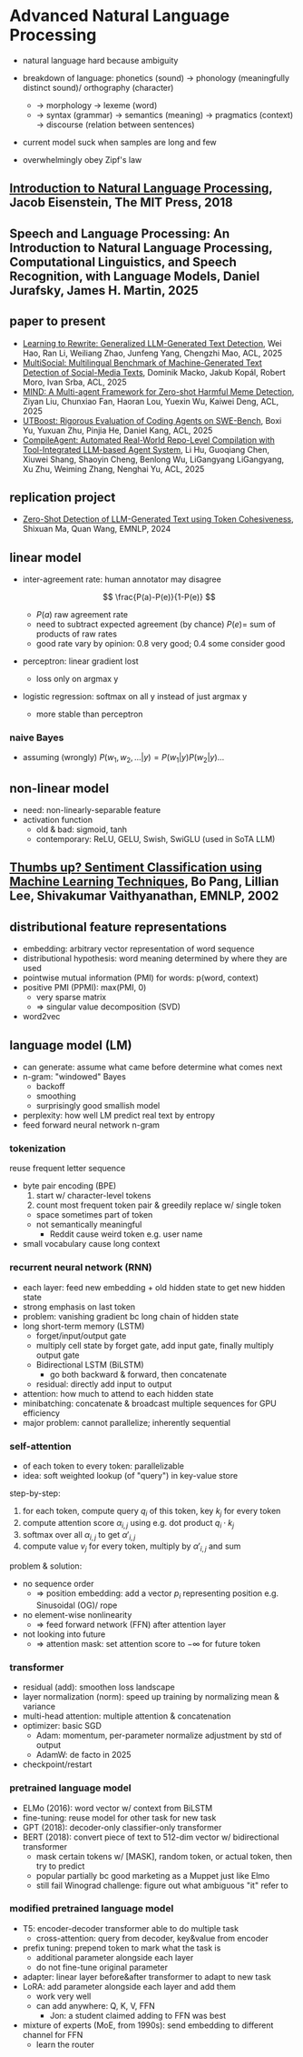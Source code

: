 # Advanced Natural Language Processing

- natural language hard because ambiguity
- breakdown of language: phonetics (sound) → phonology
    (meaningfully distinct sound)/ orthography (character)
    - → morphology → lexeme (word)
    - → syntax (grammar) → semantics (meaning) → pragmatics (context)
        → discourse (relation between sentences)

- current model suck when samples are long and few
- overwhelmingly obey Zipf's law

## [Introduction to Natural Language Processing](https://github.com/jacobeisenstein/gt-nlp-class/blob/master/notes/eisenstein-nlp-notes.pdf), Jacob Eisenstein, The MIT Press, 2018

## Speech and Language Processing: An Introduction to Natural Language Processing, Computational Linguistics, and Speech Recognition, with Language Models, Daniel Jurafsky, James H. Martin, 2025

## paper to present

- [Learning to Rewrite:
    Generalized LLM-Generated Text
    Detection](https://aclanthology.org/2025.acl-long.322/), Wei Hao, Ran Li,
    Weiliang Zhao, Junfeng Yang, Chengzhi Mao, ACL, 2025
- [MultiSocial: Multilingual Benchmark of Machine-Generated Text Detection of
    Social-Media Texts](https://aclanthology.org/2025.acl-long.36/),
    Dominik Macko, Jakub Kopál, Robert Moro, Ivan Srba, ACL, 2025
- [MIND: A Multi-agent Framework for
    Zero-shot Harmful Meme
    Detection](https://aclanthology.org/2025.acl-long.46/), Ziyan Liu,
    Chunxiao Fan, Haoran Lou, Yuexin Wu, Kaiwei Deng, ACL, 2025
- [UTBoost: Rigorous Evaluation of Coding Agents on
    SWE-Bench](https://aclanthology.org/2025.acl-long.189/), Boxi Yu,
    Yuxuan Zhu, Pinjia He, Daniel Kang, ACL, 2025
- [CompileAgent: Automated Real-World Repo-Level Compilation with
    Tool-Integrated LLM-based Agent
    System](https://aclanthology.org/2025.acl-long.103/), Li Hu, Guoqiang Chen,
    Xiuwei Shang, Shaoyin Cheng, Benlong Wu, LiGangyang LiGangyang, Xu Zhu,
    Weiming Zhang, Nenghai Yu, ACL, 2025

## replication project

- [Zero-Shot Detection of
    LLM-Generated Text using Token
    Cohesiveness](https://aclanthology.org/2024.emnlp-main.971/), Shixuan Ma,
    Quan Wang, EMNLP, 2024

## linear model

- inter-agreement rate: human annotator may disagree

    $$
    \frac{P(a)-P(e)}{1-P(e)}
    $$

    - $P(a)$ raw agreement rate
    - need to subtract expected agreement (by chance) $P(e)=$ sum of
        products of raw rates
    - good rate vary by opinion: 0.8 very good; 0.4 some consider good
- perceptron: linear gradient lost
    - loss only on argmax y
- logistic regression: softmax on all y instead of just argmax y
    - more stable than perceptron

### naive Bayes

- assuming (wrongly) $P(w_1,w_2,…|y)=P(w_1|y)P(w_2|y)…$

## non-linear model

- need: non-linearly-separable feature
- activation function
    - old & bad: sigmoid, tanh
    - contemporary: ReLU, GELU, Swish, SwiGLU (used in SoTA LLM)

## [Thumbs up? Sentiment Classification using Machine Learning Techniques](https://aclanthology.org/W02-1011.pdf), Bo Pang, Lillian Lee, Shivakumar Vaithyanathan, EMNLP, 2002

## distributional feature representations

- embedding: arbitrary vector representation of word sequence
- distributional hypothesis: word meaning determined by where they are used
- pointwise mutual information (PMI) for words: p(word, context)
- positive PMI (PPMI): max(PMI, 0)
    - very sparse matrix
    - ⇒ singular value decomposition (SVD)
- word2vec

## language model (LM)

- can generate: assume what came before determine what comes next
- n-gram: "windowed" Bayes
    - backoff
    - smoothing
    - surprisingly good smallish model
- perplexity: how well LM predict real text by entropy
- feed forward neural network n-gram

### tokenization

reuse frequent letter sequence

- byte pair encoding (BPE)
    1. start w/ character-level tokens
    1. count most frequent token pair & greedily replace w/ single token
    - space sometimes part of token
    - not semantically meaningful
        - Reddit cause weird token e.g. user name
- small vocabulary cause long context

### recurrent neural network (RNN)

- each layer: feed new embedding + old hidden state to get new hidden state
- strong emphasis on last token
- problem: vanishing gradient bc long chain of hidden state
- long short-term memory (LSTM)
    - forget/input/output gate
    - multiply cell state by forget gate, add input gate,
        finally multiply output gate
    - Bidirectional LSTM (BiLSTM)
        - go both backward & forward, then concatenate
    - residual: directly add input to output
- attention: how much to attend to each hidden state
- minibatching: concatenate & broadcast multiple sequences for GPU efficiency
- major problem: cannot parallelize; inherently sequential

### self-attention

- of each token to every token: parallelizable
- idea: soft weighted lookup (of "query") in key-value store

step-by-step:

1. for each token, compute query $q_i$ of this token, key $k_j$ for
    every token
1. compute attention score $\alpha_{i,j}$ using e.g.
    dot product $q_i\cdot k_j$
1. softmax over all $\alpha_{i,j}$ to get $\alpha'_{i,j}$
1. compute value $v_j$ for every token, multiply by $\alpha'_{i,j}$ and sum

problem & solution:

- no sequence order
    - ⇒ position embedding: add a vector $p_i$ representing position e.g.
        Sinusoidal (OG)/ rope
- no element-wise nonlinearity
    - ⇒ feed forward network (FFN) after attention layer
- not looking into future
    - ⇒ attention mask: set attention score to $-\infty$ for future token

### transformer

- residual (add): smoothen loss landscape
- layer normalization (norm): speed up training by
    normalizing mean & variance
- multi-head attention: multiple attention & concatenation
- optimizer: basic SGD
    - Adam: momentum, per-parameter normalize adjustment by std of output
    - AdamW: de facto in 2025
- checkpoint/restart

### pretrained language model

- ELMo (2016): word vector w/ context from BiLSTM
- fine-tuning: reuse model for other task for new task
- GPT (2018): decoder-only classifier-only transformer
- BERT (2018): convert piece of text to
    512-dim vector w/ bidirectional transformer
    - mask certain tokens w/ \[MASK], random token, or actual token, then
        try to predict
    - popular partially bc good marketing as a Muppet just like Elmo
    - still fail Winograd challenge: figure out what ambiguous "it" refer to

### modified pretrained language model

- T5: encoder-decoder transformer able to do multiple task
    - cross-attention: query from decoder, key&value from encoder
- prefix tuning: prepend token to mark what the task is
    - additional parameter alongside each layer
    - do not fine-tune original parameter
- adapter: linear layer before&after transformer to adapt to new task
- LoRA: add parameter alongside each layer and add them
    - work very well
    - can add anywhere: Q, K, V, FFN
        - Jon: a student claimed adding to FFN was best
- mixture of experts (MoE, from 1990s): send embedding to
    different channel for FFN
    - learn the router
